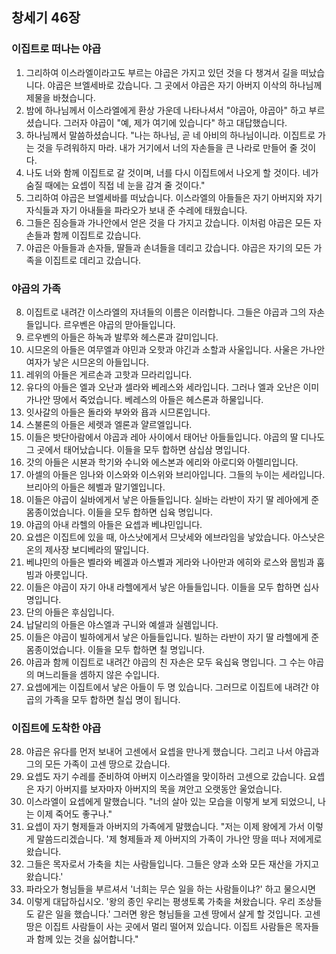 ## 창세기 46장

### 이집트로 떠나는 야곱
1. 그리하여 이스라엘이라고도 부르는 야곱은 가지고 있던 것을 다 챙겨서 길을 떠났습니다. 야곱은 브엘세바로 갔습니다. 그 곳에서 야곱은 자기 아버지 이삭의 하나님께 제물을 바쳤습니다.
2. 밤에 하나님께서 이스라엘에게 환상 가운데 나타나셔서 "야곱아, 야곱아" 하고 부르셨습니다. 그러자 야곱이 "예, 제가 여기에 있습니다" 하고 대답했습니다.
3. 하나님께서 말씀하셨습니다. "나는 하나님, 곧 네 아비의 하나님이니라. 이집트로 가는 것을 두려워하지 마라. 내가 거기에서 너의 자손들을 큰 나라로 만들어 줄 것이다.
4. 나도 너와 함께 이집트로 갈 것이며, 너를 다시 이집트에서 나오게 할 것이다. 네가 숨질 때에는 요셉이 직접 네 눈을 감겨 줄 것이다."
5. 그리하여 야곱은 브엘세바를 떠났습니다. 이스라엘의 아들들은 자기 아버지와 자기 자식들과 자기 아내들을 파라오가 보내 준 수레에 태웠습니다.
6. 그들은 짐승들과 가나안에서 얻은 것을 다 가지고 갔습니다. 이처럼 야곱은 모든 자손들과 함께 이집트로 갔습니다.
7. 야곱은 아들들과 손자들, 딸들과 손녀들을 데리고 갔습니다. 야곱은 자기의 모든 가족을 이집트로 데리고 갔습니다.
### 야곱의 가족
8. 이집트로 내려간 이스라엘의 자녀들의 이름은 이러합니다. 그들은 야곱과 그의 자손들입니다. 르우벤은 야곱의 맏아들입니다.
9. 르우벤의 아들은 하녹과 발루와 헤스론과 갈미입니다.
10. 시므온의 아들은 여무엘과 야민과 오핫과 야긴과 소할과 사울입니다. 사울은 가나안 여자가 낳은 시므온의 아들입니다.
11. 레위의 아들은 게르손과 고핫과 므라리입니다.
12. 유다의 아들은 엘과 오난과 셀라와 베레스와 세라입니다. 그러나 엘과 오난은 이미 가나안 땅에서 죽었습니다. 베레스의 아들은 헤스론과 하물입니다.
13. 잇사갈의 아들은 돌라와 부와와 욥과 시므론입니다.
14. 스불론의 아들은 세렛과 엘론과 얄르엘입니다.
15. 이들은 밧단아람에서 야곱과 레아 사이에서 태어난 아들들입니다. 야곱의 딸 디나도 그 곳에서 태어났습니다. 이들을 모두 합하면 삼십삼 명입니다.
16. 갓의 아들은 시뵨과 학기와 수니와 에스본과 에리와 아로디와 아렐리입니다.
17. 아셀의 아들은 임나와 이스와와 이스위와 브리아입니다. 그들의 누이는 세라입니다. 브리아의 아들은 헤벨과 말기엘입니다.
18. 이들은 야곱이 실바에게서 낳은 아들들입니다. 실바는 라반이 자기 딸 레아에게 준 몸종이었습니다. 이들을 모두 합하면 십육 명입니다.
19. 야곱의 아내 라헬의 아들은 요셉과 베냐민입니다.
20. 요셉은 이집트에 있을 때, 아스낫에게서 므낫세와 에브라임을 낳았습니다. 아스낫은 온의 제사장 보디베라의 딸입니다.
21. 베냐민의 아들은 벨라와 베겔과 아스벨과 게라와 나아만과 에히와 로스와 뭅빔과 훕빔과 아릇입니다.
22. 이들은 야곱이 자기 아내 라헬에게서 낳은 아들들입니다. 이들을 모두 합하면 십사 명입니다.
23. 단의 아들은 후심입니다.
24. 납달리의 아들은 야스엘과 구니와 예셀과 실렘입니다.
25. 이들은 야곱이 빌하에게서 낳은 아들들입니다. 빌하는 라반이 자기 딸 라헬에게 준 몸종이었습니다. 이들을 모두 합하면 칠 명입니다.
26. 야곱과 함께 이집트로 내려간 야곱의 친 자손은 모두 육십육 명입니다. 그 수는 야곱의 며느리들을 셈하지 않은 수입니다.
27. 요셉에게는 이집트에서 낳은 아들이 두 명 있습니다. 그러므로 이집트에 내려간 야곱의 가족을 모두 합하면 칠십 명이 됩니다.
### 이집트에 도착한 야곱
28. 야곱은 유다를 먼저 보내어 고센에서 요셉을 만나게 했습니다. 그리고 나서 야곱과 그의 모든 가족이 고센 땅으로 갔습니다.
29. 요셉도 자기 수레를 준비하여 아버지 이스라엘을 맞이하러 고센으로 갔습니다. 요셉은 자기 아버지를 보자마자 아버지의 목을 껴안고 오랫동안 울었습니다.
30. 이스라엘이 요셉에게 말했습니다. "너의 살아 있는 모습을 이렇게 보게 되었으니, 나는 이제 죽어도 좋구나."
31. 요셉이 자기 형제들과 아버지의 가족에게 말했습니다. "저는 이제 왕에게 가서 이렇게 말씀드리겠습니다. '제 형제들과 제 아버지의 가족이 가나안 땅을 떠나 저에게로 왔습니다.
32. 그들은 목자로서 가축을 치는 사람들입니다. 그들은 양과 소와 모든 재산을 가지고 왔습니다.'
33. 파라오가 형님들을 부르셔서 '너희는 무슨 일을 하는 사람들이냐?' 하고 물으시면
34. 이렇게 대답하십시오. '왕의 종인 우리는 평생토록 가축을 쳐왔습니다. 우리 조상들도 같은 일을 했습니다.' 그러면 왕은 형님들을 고센 땅에서 살게 할 것입니다. 고센 땅은 이집트 사람들이 사는 곳에서 멀리 떨어져 있습니다. 이집트 사람들은 목자들과 함께 있는 것을 싫어합니다."